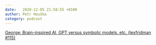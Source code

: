 ```yaml
---
date:   2020-12-05 21:58:55 +0100
author: Petr Houška
category: podcast
---	
```

[George: Brain-inspired AI, GPT versus symbolic models, etc. (lexfridman #115)](https://lexfridman.com/dileep-george/)
